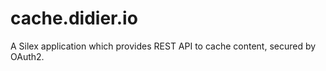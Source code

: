 # cache.didier.io

A Silex application which provides REST API to cache content, secured by OAuth2.
